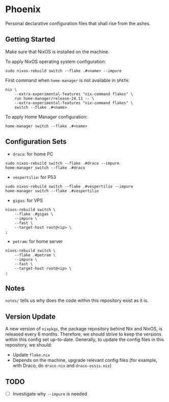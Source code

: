 # Phoenix

Personal declarative configuration files that shall rise from the ashes.

## Getting Started

Make sure that NixOS is installed on the machine.

To apply NixOS operating system configuration:

```shell
sudo nixos-rebuild switch --flake .#<name> --impure
```

First command when `home-manager` is not available in `$PATH`:

```shell
nix \
    --extra-experimental-features "nix-command flakes" \
    run home-manager/release-24.11 -- \
    --extra-experimental-features "nix-command flakes" \
    switch --flake .#<name>
```

To apply Home Manager configuration:

```shell
home-manager switch --flake .#<name>
```

## Configuration Sets

- `draco`: for home PC

```shell
sudo nixos-rebuild switch --flake .#draco --impure
home-manager switch --flake .#draco
```

- `vespertilio`: for P53

```shell
sudo nixos-rebuild switch --flake .#vespertilio --impure
home-manager switch --flake .#vespertilio
```

- `gigas`: for VPS

```shell
nixos-rebuild switch \
    --flake .#gigas \
    --impure \
    --fast \
    --target-host root@<ip> \
;
```

- `petram`: for home server

```shell
nixos-rebuild switch \
    --flake .#petram \
    --impure \
    --fast \
    --target-host root@<ip> \
;
```

## Notes

`notes/` tells us why does the code within this repository exist as it is.

## Version Update

A new version of `nixpkgs`, the package repository behind Nix and NixOS, is
released every 6 months. Therefore, we should strive to keep the versions within
this config set up-to-date. Generally, to update the config files in this
repository, we should:

- Update `flake.nix`
- Depends on the machine, upgrade relevant config files (for example, with
  Draco, do `draco.nix` and `draco-ossis.nix`)

## TODO

- [ ] Investigate why `--impure` is needed

